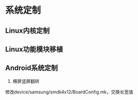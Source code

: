 # 系统定制

## Linux内核定制

## Linux功能模块移植

## Android系统定制

1. 横屏竖屏翻转

修改device/samsung/smdk4x12/BoardConfig.mk，交换长宽值